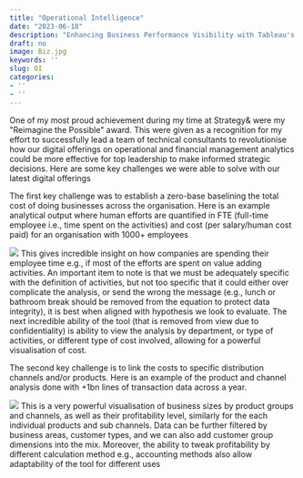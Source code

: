 ```yaml
---
title: "Operational Intelligence"
date: "2023-06-18"
description: "Enhancing Business Performance Visibility with Tableau's Interactive Dashboard and Big Data"
draft: no
image: Biz.jpg
keywords: ''
slug: OI
categories:
- ''
- ''
---
```




One of my most proud achievement during my time at Strategy& were my "Reimagine the Possible" award. This were given as a recognition for my effort to successfully lead a team of technical consultants to revolutionise how our digital offerings on operational and financial management analytics could be more effective for top leadership to make informed strategic decisions. Here are some key challenges we were able to solve with our latest digital offerings

The first key challenge was to establish a zero-base baselining the total cost of doing businesses across the organisation. Here is an example analytical output where human efforts are quantified in FTE (full-time employee i.e., time spent on the activities) and cost (per salary/human cost paid) for an organisation with 1000+ employees

![](/img/Workforce.jpg)<!-- -->
This gives incredible insight on how companies are spending their employee time e.g., if most of the efforts are spent on value adding activities. An important item to note is that we must be adequately specific with the definition of activities, but not too specific that it could either over complicate the analysis, or send the wrong the message (e.g., lunch or bathroom break should be removed from the equation to protect data integrity), it is best when aligned with hypothesis we look to evaluate. The next incredible ability of the tool (that is removed from view due to confidentiality) is ability to view the analysis by department, or type of activities, or different type of cost involved, allowing for a powerful visualisation of cost.


The second key challenge is to link the costs to specific distribution channels and/or products. Here is an example of the product and channel analysis done with +1bn lines of transaction data across a year. 

![](/img/Product_Channel.jpg)<!-- -->
This is a very powerful visualisation of business sizes by product groups and channels, as well as their profitability level, similarly for the each individual products and sub channels. Data can be further filtered by business areas, customer types, and we can also add customer group dimensions into the mix. Moreover, the ability to tweak profitability by different calculation method e.g., accounting methods also allow adaptability of the tool for different uses
